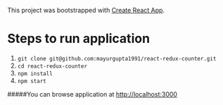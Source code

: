 This project was bootstrapped with [Create React App](https://github.com/facebookincubator/create-react-app).

# Steps to run application 

1. `git clone git@github.com:mayurgupta1991/react-redux-counter.git`
2. `cd react-redux-counter`
3. `npm install`
4. `npm start`

#####You can browse application at <http://localhost:3000>

